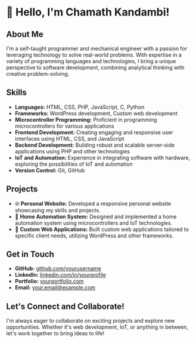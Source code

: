 # 👋 Hello, I'm Chamath Kandambi!

## About Me
I'm a self-taught programmer and mechanical engineer with a passion for leveraging technology to solve real-world problems. With expertise in a variety of programming languages and technologies, I bring a unique perspective to software development, combining analytical thinking with creative problem-solving.

## Skills
- **Languages:** HTML, CSS, PHP, JavaScript, C, Python
- **Frameworks:** WordPress development, Custom web development
- **Microcontroller Programming:** Proficient in programming microcontrollers for various applications
- **Frontend Development:** Creating engaging and responsive user interfaces using HTML, CSS, and JavaScript
- **Backend Development:** Building robust and scalable server-side applications using PHP and other technologies
- **IoT and Automation:** Experience in integrating software with hardware, exploring the possibilities of IoT and automation
- **Version Control:** Git, GitHub

## Projects
- 🌐 **Personal Website:** Developed a responsive personal website showcasing my skills and projects.
- 🤖 **Home Automation System:** Designed and implemented a home automation system using microcontrollers and IoT technologies.
- 🚀 **Custom Web Applications:** Built custom web applications tailored to specific client needs, utilizing WordPress and other frameworks.

## Get in Touch
- **GitHub:** [github.com/yourusername](https://github.com/yourusername)
- **LinkedIn:** [linkedin.com/in/yourprofile](https://linkedin.com/in/yourprofile)
- **Portfolio:** [yourportfolio.com](https://yourportfolio.com)
- **Email:** your.email@example.com

## Let's Connect and Collaborate!
I'm always eager to collaborate on exciting projects and explore new opportunities. Whether it's web development, IoT, or anything in between, let's work together to bring ideas to life!
